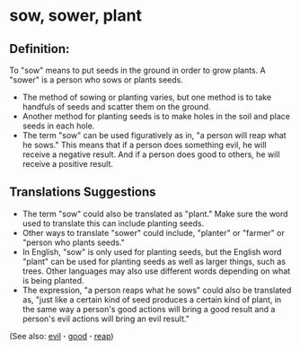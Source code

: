 # sow, sower, plant #

## Definition: ##

To "sow" means to put seeds in the ground in order to grow plants. A "sower" is a person who sows or plants seeds.

* The method of sowing or planting varies, but one method is to take handfuls of seeds and scatter them on the ground.
* Another method for planting seeds is to make holes in the soil and place seeds in each hole.
* The term "sow" can be used figuratively as in, "a person will reap what he sows." This means that if a person does something evil, he will receive a negative result. And if a person does good to others, he will receive a positive result.

## Translations Suggestions ##

* The term "sow" could also be translated as "plant." Make sure the word used to translate this can include planting seeds.
* Other ways to translate "sower" could include, "planter" or "farmer" or "person who plants seeds."
* In English, "sow" is only used for planting seeds, but the English word "plant" can be used for planting seeds as well as larger things, such as trees. Other languages may also use different words depending on what is being planted.
* The expression, "a person reaps what he sows" could also be translated as, "just like a certain kind of seed produces a certain kind of plant, in the same way a person's good actions will bring a good result and a person's evil actions will bring an evil result."

(See also: [evil](../kt/evil.md) **·** [good](../kt/good.md) **·** [reap](../other/reap.md))

